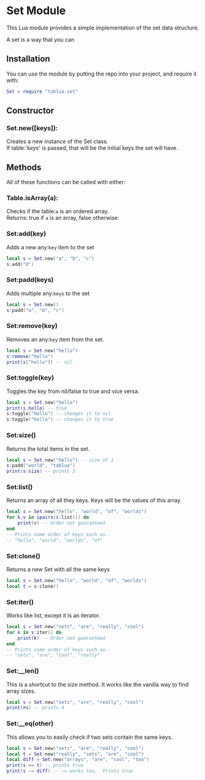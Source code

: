 

# Set Module
This Lua module provides a simple implementation of the set data structure.

A set is a way that you can


## Installation
You can use the module by putting the repo into your project, and require it with:
```lua
Set = require "tablua.set"
```

## Constructor

### Set.new([keys]):
Creates a new instance of the Set class.  
If table:'*keys*' is passed, that will be the initial keys the set will have.

## Methods
All of these functions can be called with either:

### Table.isArray(a):
Checks if the table:`a` is an ordered array.  
Returns: true if `a` is an array, false otherwise. 



### Set:add(key)
Adds a new any:`key` item to the set
```lua
local s = Set.new("a", "b", "c")
s:add("d")
```

### Set:padd(keys)
Adds multiple any:`keys` to the set

```lua
local s = Set.new()
s:padd("a", "b", "c")
```

### Set:remove(key)
Removes an any:`key` item from the set.

```lua
local s = Set.new("hello")
s:remove("hello")
print(s["hello"]) -- nil
```

### Set:toggle(key)
Toggles the key from nil/false to true and vice versa.

```lua
local s = Set.new("hello")
print(s.hello) -- true
s:toggle("hello") -- changes it to nil
s:toggle("hello") -- changes it to true
```


### Set:size()
Returns the total items in the set.

```lua
local s = Set.new("hello") -- size of 1
s:padd("world", "tablua")
print(s:size) -- prints 3
```

### Set:list()
Returns an array of all they keys.  Keys will be the values of this array.
```lua
local s = Set.new("hello", "world", "of", "worlds")
for k,v in ipairs(s:list()) do
	print(v) -- Order not guaranteed
end
-- Prints some order of keys such as..
-- "hello", "world", "worlds", "of"
```


### Set:clone()
Returns a new Set with all the same keys
```lua
local s = Set.new("hello", "world", "of", "worlds")
local t = s:clone()
```

### Set:iter()
Works like list, except it is an iterator.
```lua
local s = Set.new("sets", "are", "really", "cool")
for k in s:iter() do
	print(k) -- Order not guaranteed
end
-- Prints some order of keys such as..
-- "sets", "are", "cool", "really"
```


### Set:__len()
This is a shortcut to the size method.  It works like the vanilla way to find array sizes.
```lua
local s = Set.new("sets", "are", "really", "cool")
print(#s) -- prints 4
```


### Set:__eq(other)
This allows you to easily check if two sets contain the same keys.
```lua
local s = Set.new("sets", "are", "really", "cool")
local t = Set.new("really", "sets", "are", "cool")
local diff = Set.new("arrays", "are", "cool", "too")
print(s == t) -- prints true
print(s ~= diff) -- ~= works too.  Prints true
```
